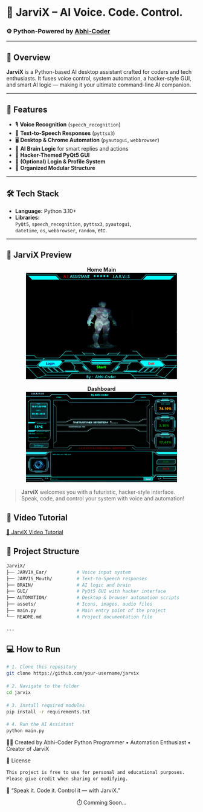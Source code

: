 # 🧠 JarviX – AI Voice. Code. Control.

### ⚙️ Python-Powered by [Abhi-Coder](https://github.com/abhithakjutre/abhithakjutre/blob/main/README.md)

---

## 🚀 Overview

**JarviX** is a Python-based AI desktop assistant crafted for coders and tech enthusiasts. It fuses voice control, system automation, a hacker-style GUI, and smart AI logic — making it your ultimate command-line AI companion.

---

## 🎯 Features

- 🎙️ **Voice Recognition** (`speech_recognition`)
- 💬 **Text-to-Speech Responses** (`pyttsx3`)
- 🖥️ **Desktop & Chrome Automation** (`pyautogui`, `webbrowser`)
- 🧠 **AI Brain Logic** for smart replies and actions
- 🧪 **Hacker-Themed PyQt5 GUI**
- 🔐 **(Optional) Login & Profile System**
- 📂 **Organized Modular Structure**

---

## 🛠️ Tech Stack

- **Language:** Python 3.10+
- **Libraries:**  
  `PyQt5`, `speech_recognition`, `pyttsx3`, `pyautogui`,  
  `datetime`, `os`, `webbrowser`, `random`, etc.

---

## 🚦 JarviX Preview

<p align="center">
  <b>Home Main</b><br>
  <img src="main.png" alt="JarviX Splash" width="400" />
</p>

<p align="center">
  <b>Dashboard</b><br>
  <img src="dashboard.png" alt="JarviX Dashboard" width="400" />
</p>

> **JarviX** welcomes you with a futuristic, hacker-style interface.  
> Speak, code, and control your system with voice and automation!
## 🎥 Video Tutorial
[ 🔗 JarviX Video Tutorial](https://drive.google.com/file/d/1-A9QBBYcNhMZfk0ePt827KIaiMHcOTYX/view?usp=drivesdk)

## 📁 Project Structure
```bash
JarviX/
├── JARVIX_Ear/           # Voice input system
├── JARVIS_Mouth/         # Text-to-Speech responses
├── BRAIN/                # AI logic and brain
├── GUI/                  # PyQt5 GUI with hacker interface
├── AUTOMATION/           # Desktop & browser automation scripts
├── assets/               # Icons, images, audio files
├── main.py               # Main entry point of the project
└── README.md             # Project documentation file

---
```
## 💻 How to Run

```bash
# 1. Clone this repository
git clone https://github.com/your-username/jarvix

# 2. Navigate to the folder
cd jarvix

# 3. Install required modules
pip install -r requirements.txt

# 4. Run the AI Assistant
python main.py
```

👨‍💻 Created by
Abhi-Coder
Python Programmer • Automation Enthusiast • Creator of JarviX

📄 License
```bash
This project is free to use for personal and educational purposes.
Please give credit when sharing or modifying.
```
💬 “Speak it. Code it. Control it — with JarviX.”

<center> ⏱️ Comming Soon...</center>
